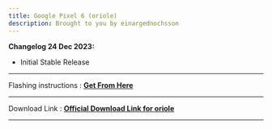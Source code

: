 ```yaml
---
title: Google Pixel 6 (oriole)
description: Brought to you by einargednochsson
---
```


<b>Changelog 24 Dec 2023:</b>
- Initial Stable Release

----
Flashing instructions : [**Get From Here**](oriole_inst.md)

----
Download Link : [**Official Download Link for oriole**](https://sourceforge.net/projects/projectmatrixx/files/Android-14/oriole/)

----
